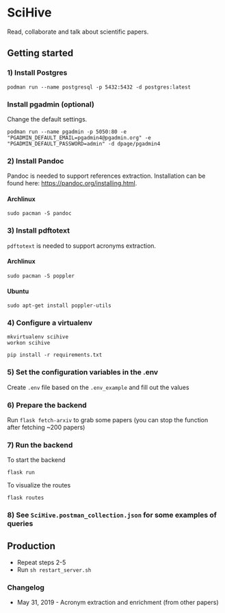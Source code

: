 # SciHive 

Read, collaborate and talk about scientific papers.

## Getting started

### 1) Install Postgres

```
podman run --name postgresql -p 5432:5432 -d postgres:latest
```

### Install pgadmin (optional)

Change the default settings.

```
podman run --name pgadmin -p 5050:80 -e "PGADMIN_DEFAULT_EMAIL=pgadmin4@pgadmin.org" -e "PGADMIN_DEFAULT_PASSWORD=admin" -d dpage/pgadmin4
```

### 2) Install Pandoc

Pandoc is needed to support references extraction. Installation can be found here: https://pandoc.org/installing.html.

#### Archlinux
```
sudo pacman -S pandoc
```

### 3) Install pdftotext

`pdftotext` is needed to support acronyms extraction.

#### Archlinux
```
sudo pacman -S poppler
```

#### Ubuntu
```
sudo apt-get install poppler-utils
```

### 4) Configure a virtualenv

```
mkvirtualenv scihive
workon scihive

pip install -r requirements.txt
```

### 5) Set the configuration variables in the .env

Create `.env` file based on the `.env_example` and fill out the values


### 6) Prepare the backend

Run `flask fetch-arxiv` to grab some papers (you can stop the function after fetching ~200 papers) 

### 7) Run the backend

To start the backend
```
flask run
```

To visualize the routes
```
flask routes
```

### 8) See `SciHive.postman_collection.json` for some examples of queries

## Production
- Repeat steps 2-5
- Run `sh restart_server.sh`

### Changelog

- May 31, 2019 - Acronym extraction and enrichment (from other papers)
